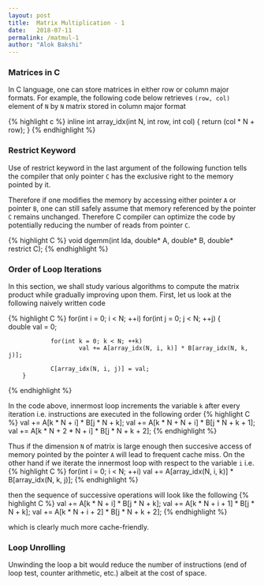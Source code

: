 ```yaml
---
layout: post
title:  Matrix Multiplication - 1
date:   2018-07-11 
permalink: /matmul-1
author: "Alok Bakshi"
---
```


### Matrices in C

In C language, one can store matrices in either row or column major formats. For example, the following code below retrieves `(row, col)` element of `N` by `N` matrix stored in column major format

{% highlight c %}
inline int array_idx(int N, int row, int col)
{
        return (col * N + row);
}
{% endhighlight %}


### Restrict Keyword

Use of restrict keyword in the last argument of the following function tells the compiler  that only pointer `C` has the exclusive right to the memory pointed by it. 

Therefore if one modifies the memory by accessing either pointer `A` or pointer `B`, one can still safely assume that memory referenced by the pointer `C` remains unchanged. Therefore C compiler can optimize the code by potentially reducing the number of reads from pointer `C`.   

{% highlight C %}
void dgemm(int lda, double* A, double* B, double* restrict C);
{% endhighlight %}

### Order of Loop Iterations

In this section, we shall study various algorithms to compute the matrix product while gradually improving upon them. First, let us look at the following naively written code

{% highlight C %}
for(int i = 0; i < N; ++i)
        for(int j = 0; j < N; ++j)
        {       
                double val = 0;

                for(int k = 0; k < N; ++k)
                        val += A[array_idx(N, i, k)] * B[array_idx(N, k, j)];

                C[array_idx(N, i, j)] = val;
        }
{% endhighlight %}

In the code above, innermost loop increments the variable `k` after every iteration i.e. instructions are executed in the following order
{% highlight C %}
val += A[k * N + i] * B[j * N + k];
val += A[k * N + N + i] * B[j * N + k + 1];
val += A[k * N + 2 * N + i] * B[j * N + k + 2];
{% endhighlight %}

Thus if the dimension `N` of matrix is large enough then succesive access of memory pointed by the pointer `A` will lead to frequent cache miss. On the other hand if we iterate the innermost loop with respect to the variable `i` i.e. 
{% highlight C %}
for(int i = 0; i < N; ++i)
        val += A[array_idx(N, i, k)] * B[array_idx(N, k, j)];
{% endhighlight %}

then the sequence of successive operations will look like the following
{% highlight C %}
val += A[k * N + i] * B[j * N + k];
val += A[k * N + i + 1] * B[j * N + k];
val += A[k * N + i + 2] * B[j * N + k + 2];
{% endhighlight %}

which is clearly much more cache-friendly.

### Loop Unrolling

Unwinding the loop a bit would reduce the number of instructions (end of loop test, counter arithmetic, etc.) albeit at the cost of space. 





